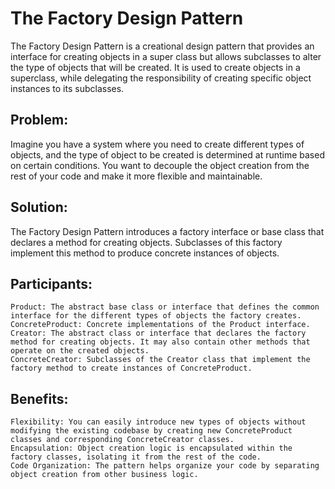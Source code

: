 # The Factory Design Pattern

The Factory Design Pattern is a creational design pattern that provides an interface for creating objects in a super class but allows subclasses to alter the type of objects that will be created. It is used to create objects in a superclass, while delegating the responsibility of creating specific object instances to its subclasses.

## Problem:
Imagine you have a system where you need to create different types of objects, and the type of object to be created is determined at runtime based on certain conditions. You want to decouple the object creation from the rest of your code and make it more flexible and maintainable.

## Solution:
The Factory Design Pattern introduces a factory interface or base class that declares a method for creating objects. Subclasses of this factory implement this method to produce concrete instances of objects.

## Participants:

    Product: The abstract base class or interface that defines the common interface for the different types of objects the factory creates.
    ConcreteProduct: Concrete implementations of the Product interface.
    Creator: The abstract class or interface that declares the factory method for creating objects. It may also contain other methods that operate on the created objects.
    ConcreteCreator: Subclasses of the Creator class that implement the factory method to create instances of ConcreteProduct.

## Benefits:

    Flexibility: You can easily introduce new types of objects without modifying the existing codebase by creating new ConcreteProduct classes and corresponding ConcreteCreator classes.
    Encapsulation: Object creation logic is encapsulated within the factory classes, isolating it from the rest of the code.
    Code Organization: The pattern helps organize your code by separating object creation from other business logic.
